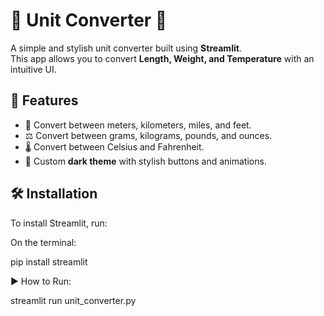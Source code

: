 # 📱 Unit Converter 🌟

A simple and stylish unit converter built using **Streamlit**.  
This app allows you to convert **Length, Weight, and Temperature** with an intuitive UI.

## 🚀 Features
- 📏 Convert between meters, kilometers, miles, and feet.
- ⚖️ Convert between grams, kilograms, pounds, and ounces.
- 🌡️ Convert between Celsius and Fahrenheit.
- 🎨 Custom **dark theme** with stylish buttons and animations.

## 🛠️ Installation
To install Streamlit, run:

On the terminal:

pip install streamlit

▶️ How to Run:

streamlit run unit_converter.py
